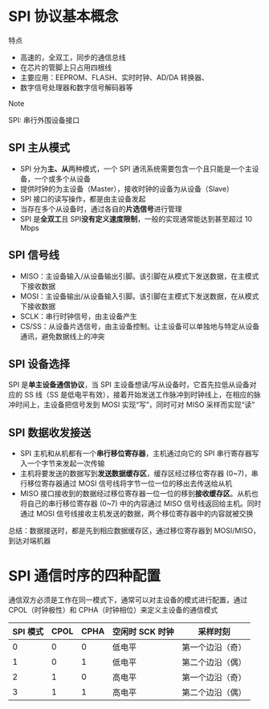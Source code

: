 # SPI 协议基本概念

特点
- 高速的，全双工，同步的通信总线
- 在芯片的管脚上只占用四根线
- 主要应用：EEPROM、FLASH、实时时钟、AD/DA 转换器、
- 数字信号处理器和数字信号解码器等

> [!NOTE]
> SPI: 串行外围设备接口

## SPI 主从模式

- SPI 分为**主、从**两种模式，一个 SPI 通讯系统需要包含一个且只能是一个主设备，一个或多个从设备
- 提供时钟的为主设备（Master），接收时钟的设备为从设备（Slave）
- SPI 接口的读写操作，都是由主设备发起
- 当存在多个从设备时，通过各自的**片选信号**进行管理
- SPI 是**全双工**且 SPI**没有定义速度限制**，一般的实现通常能达到甚至超过 10 Mbps

## SPI 信号线

- MISO：主设备输入/从设备输出引脚。该引脚在从模式下发送数据，在主模式下接收数据
- MOSI：主设备输出/从设备输入引脚。该引脚在主模式下发送数据，在从模式下接收数据
- SCLK：串行时钟信号，由主设备产生
- CS/SS：从设备片选信号，由主设备控制。让主设备可以单独地与特定从设备通讯，避免数据线上的冲突

## SPI 设备选择

SPI 是**单主设备通信协议**，当 SPI 主设备想读/写从设备时，它首先拉低从设备对应的 SS 线（SS 是低电平有效），接着开始发送工作脉冲到时钟线上，在相应的脉冲时间上，主设备把信号发到 MOSI 实现“写”，同时可对 MISO 采样而实现“读”

## SPI 数据收发接送

- SPI 主机和从机都有一个**串行移位寄存器**，主机通过向它的 SPI 串行寄存器写入一个字节来发起一次传输
- 主机将要发送的数据写到**发送数据缓存区**，缓存区经过移位寄存器 (0~7)，串行移位寄存器通过 MOSI 信号线将字节一位一位的移出去传送给从机
- MISO 接口接收到的数据经过移位寄存器一位一位的移到**接收缓存区**。从机也将自己的串行移位寄存器 (0~7) 中的内容通过 MISO 信号线返回给主机。同时通过 MOSI 信号线接收主机发送的数据，两个移位寄存器中的内容就被交换

总结：数据接送时，都是先到相应数据缓存区，通过移位寄存器到 MOSI/MISO，到达对端机器

# SPI 通信时序的四种配置

通信双方必须是工作在同一模式下，通常可以对主设备的模式进行配置，通过 CPOL（时钟极性）和 CPHA（时钟相位）来定义主设备的通信模式

| SPI 模式 | CPOL | CPHA | 空闲时 SCK 时钟 | 采样时刻         |
| -------- | ---- | ---- | --------------- | ---------------- |
| 0        | 0    | 0    | 低电平          | 第一个边沿（奇） |
| 1        | 0    | 1    | 低电平          | 第二个边沿（偶） |
| 2        | 1    | 0    | 高电平          | 第一个边沿（奇） |
| 3        | 1    | 1    | 高电平          | 第二个边沿（偶） |
